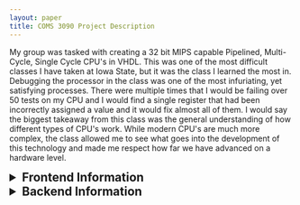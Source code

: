 ```yaml
---
layout: paper
title: COMS 3090 Project Description
---
```


My group was tasked with creating a 32 bit MIPS capable Pipelined, Multi-Cycle, Single Cycle CPU's in VHDL. This was
one of the most difficult classes I have taken at Iowa State, but it was the class I learned the most in. Debugging
the processor in the class was one of the most infuriating, yet satisfying processes. There were multiple times that
I would be failing over 50 tests on my CPU and I would find a single register that had been incorrectly assigned a value
and it would fix almost all of them. 
I would say the biggest takeaway from this class was the general understanding of how different types of CPU's work.
While modern CPU's are much more complex, the class allowed me to see what goes into the development of this technology 
and made me respect how far we have advanced on a hardware level.

<details>
    <summary style="font-size:1.5em; font-weight:bold;">Frontend Information</summary>
    <p>
    While my team has not decided on a frontend solution yet I have put my hat in the ring for sveltejs (web) and
    svelte native (app). We are not 100% sure that an app is going to be plausible to develop on top of the web environment,
    but I think that using svelte js and native for the frameworks will make it a consistent development experience.
    </p>
</details>

<details>
    <summary style="font-size:1.5em; font-weight:bold;">Backend Information</summary>
    <p>
    Below is an example of the .NET WEB API, which is what we are using for the backend of the project. While we 
    have not started actual backend development below is an example of a simple http request handler for recieving temperature
    information from the arduino. While I do not have the request made to request from the arduino, as we do not have the hardware yet,      this demostrates the general idea. [Though it will have to be async as it is waiting on the arduino] 
    </p>
    <pre style="background-color:#2d2d2d;color:#c678dd;padding:10px;border-radius:5px;overflow-x:auto;font-family:monospace;">
app.MapGet("/tanktemperature", () =>
{
    //TODO HTTP GET REQUEST TO ARDUINO BACKEND
    int temp = 0;
    return temp;
})
.WithName("GetTankTemperature");

app.Run();
    </pre>
</details>


    
